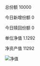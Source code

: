 总份额 10000 

今日新增份额 0

今日赎回份额 0
 
单位净值 1.1292
 
净资产值 11292

![净值](https://github.com/kanuha/BTC/blob/master/%E6%AF%8F%E6%97%A5%E5%87%80%E5%80%BC/pic/%E5%9F%BA%E9%87%9120191103.jpg)
